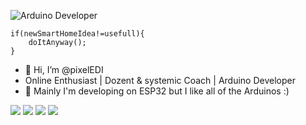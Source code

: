 <!---
        _          _ ______ _____ _____ 
       (_)        | |  ____|  __ \_   _|
  _ __  ___  _____| | |__  | |  | || |  
 | '_ \| \ \/ / _ \ |  __| | |  | || |  
 | |_) | |>  <  __/ | |____| |__| || |_ 
 | .__/|_/_/\_\___|_|______|_____/_____|
 | |                                    
 |_|  

-->

![Arduino](https://img.shields.io/badge/Arduino-00979D?style=for-the-badge&logo=Arduino&logoColor=white) Developer

```
if(newSmartHomeIdea!=usefull){
    doItAnyway();
}
```

- 👋 Hi, I’m @pixelEDI
- Online Enthusiast | Dozent & systemic Coach | Arduino Developer
- 👀 Mainly I'm developing on ESP32 but I like all of the Arduinos :)

<a href="https://linktr.ee/pixeledi" rel="nofollow"><img src="https://img.shields.io/badge/-all%20my%20links-%2339E09B.svg?&amp;style=plastic&amp;logo=Linktree&amp;logoColor=white" style="max-width: 100%;"></a> <a href="https://twitter.com/pixeledi" rel="nofollow"><img src="https://img.shields.io/badge/pixelEDI%20-%231DA1F2.svg?&amp;style=plastic&amp;logo=Twitter&amp;logoColor=white" style="max-width: 100%;"></a>
<a href="https://www.thingiverse.com/pixeledi" rel="nofollow"><img src="https://img.shields.io/badge/-pixelEDI-%23248BFB.svg?&amp;style=plastic&amp;logo=Thingiverse&amp;logoColor=white" style="max-width: 100%;"></a> <a href="https://ko-fi.com/pixeledi" rel="nofollow"><img src="https://img.shields.io/badge/-support%20me%20on%20Ko--fi-%23FF5E5B.svg?&amp;style=plastic&amp;logo=Ko-fi&amp;logoColor=white" style="max-width: 100%;"></a> 

<!---
pixelEDI/pixelEDI is a ✨ special ✨ repository because its `README.md` (this file) appears on your GitHub profile.
You can click the Preview link to take a look at your changes.
--->
